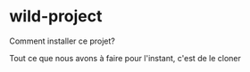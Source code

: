 # wild-project

Comment installer ce projet?

Tout ce que nous avons à faire pour l'instant, c'est de le cloner
